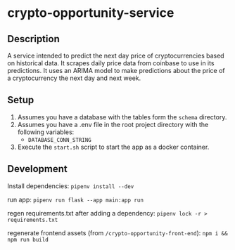 # crypto-opportunity-service

## Description

A service intended to predict the next day price of cryptocurrencies based on historical data.
It scrapes daily price data from coinbase to use in its predictions.
It uses an ARIMA model to make predictions about the price of a cryptocurrency the next day and next week.

## Setup

1. Assumes you have a database with the tables form the `schema` directory.
2. Assumes you have a .env file in the root project directory with the following variables:
    - `DATABASE_CONN_STRING`
3. Execute the `start.sh` script to start the app as a docker container.


## Development

Install dependencies: `pipenv install --dev`

run app: `pipenv run flask --app main:app run`

regen requirements.txt after adding a dependency: `pipenv lock -r > requirements.txt`

regenerate frontend assets (from `/crypto-opportunity-front-end`): `npm i && npm run build`
